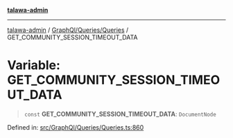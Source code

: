 [**talawa-admin**](../../../../README.md)

***

[talawa-admin](../../../../README.md) / [GraphQl/Queries/Queries](../README.md) / GET\_COMMUNITY\_SESSION\_TIMEOUT\_DATA

# Variable: GET\_COMMUNITY\_SESSION\_TIMEOUT\_DATA

> `const` **GET\_COMMUNITY\_SESSION\_TIMEOUT\_DATA**: `DocumentNode`

Defined in: [src/GraphQl/Queries/Queries.ts:860](https://github.com/gautam-divyanshu/talawa-admin/blob/9fec1eef6a4674b14f6abe30e3be3844537d8dc2/src/GraphQl/Queries/Queries.ts#L860)

